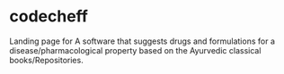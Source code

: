 # codecheff
Landing page for A software that suggests drugs and formulations for a disease/pharmacological property based on the Ayurvedic classical books/Repositories.
